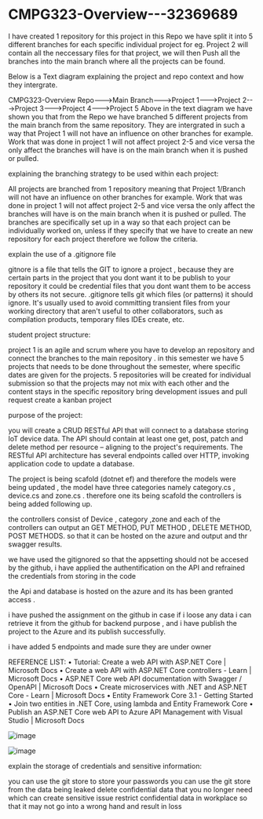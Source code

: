 # CMPG323-Overview---32369689

I have created 1 repository for this project in this Repo we have split it into 5 different branches for each specific individual project for eg. Project 2 will contain all the neccessary files for that project, we will then Push all the branches into the main branch where all the projects can be found.

Below is a Text diagram explaining the project and repo context and how they intergrate.

CMPG323-Overview Repo--->Main Branch--->Project 1--->Project 2--->Project 3--->Project 4--->Project 5
Above in the text diagram we have shown you that from the Repo we have branched 5 different projects from the main branch from the same repository. They are intergrated in such a way that Project 1 will not have an influence on other branches for example. Work that was done in project 1 will not affect project 2-5 and vice versa the only affect the branches will have is on the main branch when it is pushed or pulled.

explaining the branching strategy to be used within each project:

All projects are branched from 1 repository meaning that Project 1/Branch will not have an influence on other branches for example. Work that was done in project 1 will not affect project 2-5 and vice versa the only affect the branches will have is on the main branch when it is pushed or pulled. The branches are specifically set up in a way so that each project can be individually worked on, unless if they specify that we have to create an new repository for each project therefore we follow the criteria.

explain the use of a .gitignore file

gitnore is a file that tells the GIT to ignore a  project , because they are certain parts  in the project that you dont want it to be publish to your repository it could be credential files that you dont want them to be access by others  its not secure.
.gitignore tells git which files (or patterns) it should ignore. It's usually used to avoid committing transient files from your working directory that aren't useful to other collaborators, such as compilation products, temporary files IDEs create, etc.

student project structure:

project 1 is an agile and scrum where you have to develop an repository and connect the branches to the main repository . in this semester we have 5 projects that needs to be done throughout the semester, where specific dates are given for the projects. 5 repositories will be created for individual submission so that the projects may not mix with each other and the content stays in the specific repository
bring development issues and pull request
create a kanban project


purpose of the project:

you will create a CRUD RESTful API that will connect to a database storing
IoT device data. The API should contain at least one get, post, patch and delete method per
resource – aligning to the project's requirements. The RESTful API architecture has several
endpoints called over HTTP, invoking application code to update a database. 

The project is being scafold (dotnet ef) and therefore the models were being updated , the model have three categories namely category.cs , device.cs and zone.cs .
therefore one its being scafold the controllers is being added following up.

the controllers consist of Device , category ,zone and each of the controllers can output an GET METHOD, PUT METHOD , DELETE METHOD, POST METHODS. so that it can be hosted on the azure and output and thr swagger results.

we have used the gitignored so that the appsetting should not be accesed by the github, i have applied the authentification on the API and refrained the credentials from storing in the code 

the Api  and database is hosted on the azure and its has been granted access .

i have pushed the assignment on the github in case if i loose any data i can retrieve it from the github for backend purpose , and i have publish the project to the Azure and its publish successfully.

i have added 5 endpoints and made sure they are under owner 


REFERENCE LIST:
•	Tutorial: Create a web API with ASP.NET Core | Microsoft Docs 
•	Create a web API with ASP.NET Core controllers - Learn | Microsoft Docs 
•	ASP.NET Core web API documentation with Swagger / OpenAPI | Microsoft Docs 
•	Create microservices with .NET and ASP.NET Core - Learn | Microsoft Docs
•	Entity Framework Core 3.1 - Getting Started
•	Join two entities in .NET Core, using lambda and Entity Framework Core 
•	Publish an ASP.NET Core web API to Azure API Management with Visual Studio | Microsoft Docs
  

![image](https://user-images.githubusercontent.com/110628936/189643938-d00a78e2-4d4f-4c24-b26f-e1896367ba65.png)

![image](https://user-images.githubusercontent.com/110628936/189644320-c418c8cb-c04f-49b7-814a-c628f451a4a3.png)




explain the  storage of credentials and sensitive information:

 you can use the git store to store your passwords
 you can use the git store from the data being leaked
 delete confidential data that you no longer need which can create sensitive issue 
 restrict confidential data in workplace so that it may not go into a wrong hand and result in loss
